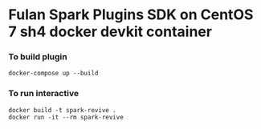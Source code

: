 # Fulan Spark Plugins SDK on CentOS 7 sh4 docker devkit container
### To build plugin
```
docker-compose up --build
```
### To run interactive
```
docker build -t spark-revive .
docker run -it --rm spark-revive
```